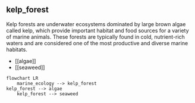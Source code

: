 ## kelp_forest
Kelp forests are underwater ecosystems dominated by large brown algae called kelp, which provide important habitat and food sources for a variety of marine animals. These forests are typically found in cold, nutrient-rich waters and are considered one of the most productive and diverse marine habitats.


- [[algae]]
- [[seaweed]]
```mermaid
flowchart LR
    marine_ecology --> kelp_forest
kelp_forest --> algae
    kelp_forest --> seaweed
```
